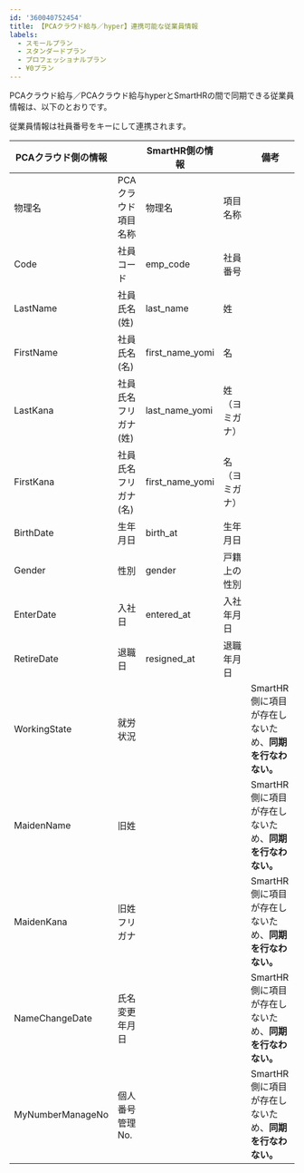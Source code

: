 ```yaml
---
id: '360040752454'
title: 【PCAクラウド給与／hyper】連携可能な従業員情報
labels:
  - スモールプラン
  - スタンダードプラン
  - プロフェッショナルプラン
  - ¥0プラン
---
```

PCAクラウド給与／PCAクラウド給与hyperとSmartHRの間で同期できる従業員情報は、以下のとおりです。

従業員情報は社員番号をキーにして連携されます。

    
| **PCAクラウド側の情報** |  | **SmartHR側の情報** |  | **備考** |
| --- | --- | --- | --- | --- |
| 物理名 | PCAクラウド項目名称 | 物理名 | 項目名称 |   |
| Code | 社員コード | emp\_code | 社員番号 |    |
| LastName | 社員氏名(姓) | last\_name | 姓 |   |
| FirstName | 社員氏名(名) | first\_name\_yomi | 名 |   |
| LastKana | 社員氏名フリガナ(姓) | last\_name\_yomi | 姓（ヨミガナ） |   |
| FirstKana | 社員氏名フリガナ(名) | first\_name\_yomi | 名（ヨミガナ） |   |
| BirthDate | 生年月日 | birth\_at | 生年月日 |   |
| Gender | 性別 | gender | 戸籍上の性別 |   |
| EnterDate | 入社日 | entered\_at | 入社年月日 |   |
| RetireDate | 退職日 | resigned\_at | 退職年月日 |   |
| WorkingState | 就労状況 |   |   | SmartHR側に項目が存在しないため、**同期を行なわない。** |
| MaidenName | 旧姓 |   |   | SmartHR側に項目が存在しないため、**同期を行なわない。** |
| MaidenKana | 旧姓フリガナ |   |   | SmartHR側に項目が存在しないため、**同期を行なわない。** |
| NameChangeDate | 氏名変更年月日 |   |   | SmartHR側に項目が存在しないため、**同期を行なわない。** |
| MyNumberManageNo | 個人番号管理No. |   |   | SmartHR側に項目が存在しないため、**同期を行なわない。** |
